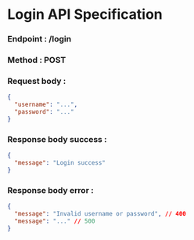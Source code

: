 # Login API Specification

### Endpoint : /login

### Method : POST

### Request body :

```json
{
  "username": "...",
  "password": "..."
}
```

### Response body success :

```json
{
  "message": "Login success"
}
```

### Response body error :

```json
{
  "message": "Invalid username or password", // 400
  "message": "..." // 500
}
```
